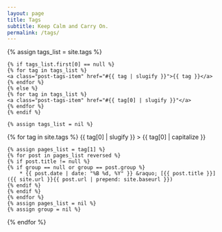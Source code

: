 ```yaml
---
layout: page
title: Tags
subtitle: Keep Calm and Carry On.
permalink: /tags/
---
```


<section class="post-tags">
    {% assign tags_list = site.tags %}
    
    {% if tags_list.first[0] == null %}
    {% for tag in tags_list %}
    <a class="post-tags-item" href="#{{ tag | slugify }}">{{ tag }}</a>
    {% endfor %}
    {% else %}
    {% for tag in tags_list %}
    <a class="post-tags-item" href="#{{ tag[0] | slugify }}"</a>
    {% endfor %}
    {% endif %}
    
    {% assign tags_list = nil %}

</section>

{% for tag in site.tags  %}
	{{ tag[0] | slugify }} > {{ tag[0] | capitalize }}
	
	{% assign pages_list = tag[1] %}
	{% for post in pages_list reversed %}
	{% if post.title != null %}
	{% if group == null or group == post.group %}
		* {{ post.date | date: "%B %d, %Y" }} &raquo; [{{ post.title }}]({{ site.url }}{{ post.url | prepend: site.baseurl }})
	{% endif %}
	{% endif %}
	{% endfor %}
	{% assign pages_list = nil %}
	{% assign group = nil %}
{% endfor %}
